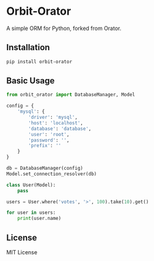 # Orbit-Orator

A simple ORM for Python, forked from Orator.

## Installation

```bash
pip install orbit-orator
```

## Basic Usage

```python
from orbit_orator import DatabaseManager, Model

config = {
    'mysql': {
        'driver': 'mysql',
        'host': 'localhost',
        'database': 'database',
        'user': 'root',
        'password': '',
        'prefix': ''
    }
}

db = DatabaseManager(config)
Model.set_connection_resolver(db)

class User(Model):
    pass

users = User.where('votes', '>', 100).take(10).get()

for user in users:
    print(user.name)
```

## License

MIT License 